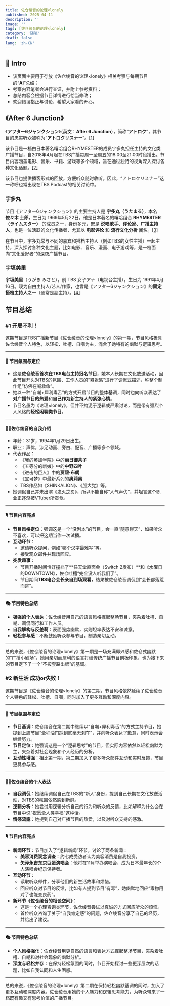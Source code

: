 ```yaml
---
title: 佐仓绫音的论理×lonely
published: 2025-04-11
description: ''
image: ''
tags: [佐仓绫音的论理×lonely]
category: '随笔'
draft: false 
lang: 'zh-CN'
---
```

## 🎈 Intro

* 该页面主要用于存放《佐仓绫音的论理×lonely》相关考察与每期节目的“**AI**”总结；
* 考察内容笔者会进行查证，并附上参考资料；
* 总结内容会根据节目详情进行恰当修改；
* 欢迎错误指正与讨论，希望大家看的开心。

## 《After 6 Junction》

《**アフター6ジャンクション**》（英文：**After 6 Junction**），简称“**アトロク**”，其节目的忠实听众被称为“**アトロクリスナー**”。[\[1\]](https://popscene.jp/news/040498)

该节目是一档由日本著名嘻哈组合RHYMESTER的成员宇多丸担任主持的文化类广播节目，自2018年4月起在TBS广播每周一至周五的18:00至21:00时段播出。节目内容涵盖电影、音乐、书籍、游戏等多个领域，旨在通过独特的视角深入探讨各种文化话题。[\[2\]](https://threefivethree.hatenablog.jp/entry/2021/01/10/150240)

该节目也提供播客形式的回放，方便听众随时收听。因此，“アトロクリスナー”这一称呼也常出现在TBS Podcast的相关讨论中。

### 宇多丸

节目《アフター6ジャンクション》的主要主持人是 **宇多丸（うたまる）**，本名 **佐々木 士郎**，生日为 1969年5月22日。他是日本著名的嘻哈组合 **RHYMESTER（ライムスター）** 的成员之一，身份多元，既是 **说唱歌手、评论家、广播主持人**，也是一位活跃的文化传播者，尤其以 **电影评论** 和 **流行文化分析** 闻名。[\[3\]](https://ja.wikipedia.org/wiki/%E5%AE%87%E5%A4%9A%E4%B8%B8#%E3%83%A9%E3%82%B8%E3%82%AA)

在节目中，宇多丸常与不同的嘉宾和搭档主持人（例如TBS的女性主播）一起主持，深入探讨各种文化主题，比如电影、音乐、漫画、电子游戏等，是一档面向“文化爱好者”的深夜广播节目。

### 宇垣美里

**宇垣美里**（うがき みさと），前 TBS 女子アナ（电视台主播），生日为 1991年4月16日。现为自由主持人/艺人/作家，也曾是《アフター6ジャンクション》的**固定搭档主持人**之一（通常是副主持）。[\[4\]](https://ja.wikipedia.org/wiki/%E5%AE%87%E5%9E%A3%E7%BE%8E%E9%87%8C)

## 节目总结

### #1 开局不利！

这期节目是TBS广播新节目《佐仓绫音的论理×lonely》的第一期，节目风格极具佐仓绫音个人特色，以轻松、吐槽、自嘲为主，混合了她特有的幽默与逻辑思考。

---

#### 🌟 节目氛围与定位

* 这是**佐仓绫音首次在TBS电台主持冠名节目**，她本人长期在文化放送活动，因此节目开头对TBS的氛围、工作人员的“紧张感”进行了调侃式描述，称整个制作组“仿佛在喊救命”。
* 她以一种“自嘲+犀利毒舌”的方式开启节目的整体基调，同时也向听众表达了**对广播节目的热爱**和**自己作为新主持人的紧张心情**。
* 节目名虽为《论理×lonely》，但并不拘泥于逻辑或严肃讨论，而是带有强烈个人风格的**轻松闲聊类节目**。

---

#### 🧍‍♀️佐仓绫音的自我介绍

* 年龄：31岁，1994年1月29日出生。
* 职业：声优，涉足动画、旁白、配音、广播等多个领域。
* 代表作品：
  * 《我的英雄学院》中的**丽日御茶子**
  * 《五等分的新娘》中的**中野四叶**
  * 《进击的巨人》中的**贾碧·布朗**
  * 《宝可梦》中最新系列的**奥莉奥**
  * TBS作品如《SHINKALION》、《胆大党》等。
* 她调侃自己并未出演《鬼灭之刃》，所以不能自称“人气声优”，并坦言这个职业正逐渐被VTuber所蚕食。

---

#### 🎙 节目内容亮点

* **节目风格定位**：强调这是一个“没剧本”的节目，会一直“随意聊天”，如果听众不喜欢，可以把这期当作一次试播。
* **互动环节**：
  * 邀请听众提问，例如“哪个汉字最难写”等。
  * 接受观众邮件并现场回应。
* **突发趣事**：
  * 节目开播时间恰好撞档了\*\*任天堂直面会（Switch 2发布）\*\*和《水曜日的DOWNTOWN》，佐仓吐槽“完全没人听我们了”。
  * 节目期间**TBS电台会长亲自到场观看**，结果被佐仓绫音调侃到“会长都落荒而逃”。

---

#### 🎭 节目特色总结

* **极强的个人表达**：佐仓绫音用自己的语言风格撑起整场节目，夹杂着吐槽、自嘲、调侃同行和工作人员。
* **自我解构与反差萌**：表面强势幽默，实则坦率表达不安和诚意。
* **轻松参与感**：不断鼓励听众参与节目，制造亲切互动。

---

总的来说，《佐仓绫音的论理×lonely》第一期是一场充满即兴感和佐仓式幽默的“广播小剧场”，她用亲切而犀利的语言打破传统广播节目刻板印象，也为接下来的节目定下了一个“不按套路出牌”的基调。

### #2 新生活 成功or失败！

这期节目是《佐仓绫音的论理×lonely》的第二期，节目风格依然延续了佐仓绫音个人特色的轻松、吐槽、自嘲，同时加入了更多互动和深度内容。

---

#### 🌟 节目氛围与定位

* **节目基调**：佐仓绫音在第二期中继续以“自嘲+犀利毒舌”的方式主持节目，她提到上周节目“全程油门踩到底毫无刹车”，并向听众表达了歉意，同时表示会继续努力。
* **节目定位**：她强调这是一个“逻辑思考”的节目，但实际内容依然以轻松幽默为主，夹杂着对社会现象和个人经历的分析。
* **互动性增强**：相比第一期，第二期加入了更多听众邮件互动和实时反馈，节目更具参与感。

---

#### 🧍‍♀️佐仓绫音的个人表达

* **自我调侃**：她继续调侃自己在TBS的“新人”身份，提到自己长期在文化放送活动，对TBS的氛围依然感到新鲜。
* **逻辑分析**：她尝试用逻辑分析自己的行为和听众的反馈，比如解释为什么会在节目中说“祝愿全人类幸福”这种话。
* **情感流露**：她提到自己对广播节目的热爱，以及对听众支持的感激。

---

#### 🎙 节目内容亮点

* **新闻环节**：节目加入了“逻辑新闻”环节，讨论了两条新闻：
  * **美容消费观念调查**：约七成受访者认为美容消费是自我投资。
  * **矢泽永吉东京巨蛋演唱会**：他将在11月举办演唱会，成为日本最年长的个人演唱会纪录保持者。
* **互动环节**：
  * 读取听众邮件，分享他们的新生活故事和烦恼。
  * 回应听众对节目的反馈，比如有人提到节目“有毒”，她幽默地回应“毒物用对了也能变良药”。
* **新环节《佐仓绫音的相谈空间》**：
  * 这是一个心理咨询类环节，佐仓绫音尝试以真诚的方式回应听众的烦恼。
  * 首位听众咨询了关于“自我肯定感”的问题，佐仓绫音分享了自己的经历，并给出了建议。

---

#### 🎭 节目特色总结

* **个人风格强化**：佐仓绫音用更自然的语言和表达方式撑起整场节目，夹杂着吐槽、自嘲和对社会现象的幽默分析。
* **深度与轻松并存**：在保持轻松氛围的同时，节目开始探讨一些更深层次的话题，比如自我认同和人生困惑。

---

总的来说，《佐仓绫音的论理×lonely》第二期在保持轻松幽默基调的同时，加入了更多互动和深度内容。佐仓绫音用她的个人魅力和逻辑思考能力，为听众带来了一档既有趣又有思考价值的广播节目。

